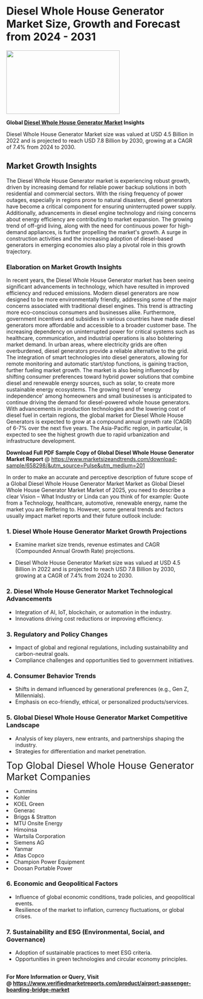 <H1>Diesel Whole House Generator Market Size, Growth and Forecast from 2024 - 2031</H1><img class="aligncenter size-medium wp-image-584254" src="https://thirdeyenews.in/wp-content/uploads/2024/09/Global-Market-Research-300x168.jpeg" alt="" width="300" height="168" /><p><strong>Global&nbsp;<a href="https://www.marketsizeandtrends.com/download-sample/658298/&amp;utm_source=Pulse&amp;utm_medium=201">Diesel Whole House Generator Market</a> Insights</strong></p><p>Diesel Whole House Generator Market size was valued at USD 4.5 Billion in 2022 and is projected to reach USD 7.8 Billion by 2030, growing at a CAGR of 7.4% from 2024 to 2030.</p><p><h2>Market Growth Insights</h2> <p>The Diesel Whole House Generator market is experiencing robust growth, driven by increasing demand for reliable power backup solutions in both residential and commercial sectors. With the rising frequency of power outages, especially in regions prone to natural disasters, diesel generators have become a critical component for ensuring uninterrupted power supply. Additionally, advancements in diesel engine technology and rising concerns about energy efficiency are contributing to market expansion. The growing trend of off-grid living, along with the need for continuous power for high-demand appliances, is further propelling the market's growth. A surge in construction activities and the increasing adoption of diesel-based generators in emerging economies also play a pivotal role in this growth trajectory. </p> <h3>Elaboration on Market Growth Insights</h3> <p>In recent years, the Diesel Whole House Generator market has been seeing significant advancements in technology, which have resulted in improved efficiency and reduced emissions. Modern diesel generators are now designed to be more environmentally friendly, addressing some of the major concerns associated with traditional diesel engines. This trend is attracting more eco-conscious consumers and businesses alike. Furthermore, government incentives and subsidies in various countries have made diesel generators more affordable and accessible to a broader customer base. The increasing dependency on uninterrupted power for critical systems such as healthcare, communication, and industrial operations is also bolstering market demand. In urban areas, where electricity grids are often overburdened, diesel generators provide a reliable alternative to the grid. The integration of smart technologies into diesel generators, allowing for remote monitoring and automatic start/stop functions, is gaining traction, further fueling market growth. The market is also being influenced by shifting consumer preferences toward hybrid power solutions that combine diesel and renewable energy sources, such as solar, to create more sustainable energy ecosystems. The growing trend of 'energy independence' among homeowners and small businesses is anticipated to continue driving the demand for diesel-powered whole house generators. With advancements in production technologies and the lowering cost of diesel fuel in certain regions, the global market for Diesel Whole House Generators is expected to grow at a compound annual growth rate (CAGR) of 6-7% over the next five years. The Asia-Pacific region, in particular, is expected to see the highest growth due to rapid urbanization and infrastructure development. </p><p><span class=""><strong>Download Full PDF Sample Copy of Global Diesel Whole House Generator Market Report</strong> @ <a href="https://www.marketsizeandtrends.com/download-sample/658298/&amp;utm_source=Pulse&amp;utm_medium=201" target="_blank">https://www.marketsizeandtrends.com/download-sample/658298/&amp;utm_source=Pulse&amp;utm_medium=201</a></span></p><p>In order to make an accurate and perceptive description of future scope of a Global&nbsp;Diesel Whole House Generator Market Market as Global&nbsp;Diesel Whole House Generator Market Market of 2025, you need to describe a clear Vision &ndash; What Industry or Linda can you think of for example: Quote from a Technology, healthcare, automotive, renewable energy, name the market you are Reffering to. However, some general trends and factors usually impact market reports and their future outlook include:</p><h3>1.&nbsp;<strong>Diesel Whole House Generator Market Growth Projections</strong></h3><ul><li>Examine market size trends, revenue estimates and CAGR (Compounded Annual Growth Rate) projections.</li><li><p>Diesel Whole House Generator Market size was valued at USD 4.5 Billion in 2022 and is projected to reach USD 7.8 Billion by 2030, growing at a CAGR of 7.4% from 2024 to 2030.</p></li></ul><h3>2.&nbsp;<strong>Diesel Whole House Generator Market Technological Advancements</strong></h3><ul><li>Integration of AI, IoT, blockchain, or automation in the industry.</li><li>Innovations driving cost reductions or improving efficiency.</li></ul><h3>3.&nbsp;<strong>Regulatory and Policy Changes</strong></h3><ul><li>Impact of global and regional regulations, including sustainability and carbon-neutral goals.</li><li>Compliance challenges and opportunities tied to government initiatives.</li></ul><h3>4.&nbsp;<strong>Consumer Behavior Trends</strong></h3><ul><li>Shifts in demand influenced by generational preferences (e.g., Gen Z, Millennials).</li><li>Emphasis on eco-friendly, ethical, or personalized products/services.</li></ul><h3>5.&nbsp;<strong>Global Diesel Whole House Generator Market Competitive Landscape</strong></h3><ul><li>Analysis of key players, new entrants, and partnerships shaping the industry.</li><li>Strategies for differentiation and market penetration.</li></ul><p data-pm-slice="1 1 []"><span style="color: inherit; font-family: inherit; font-size: 25px;">Top Global Diesel Whole House Generator Market Companies</span></p><div class="" data-test-id=""><p><li>Cummins</li><li> Kohler</li><li> KOEL Green</li><li> Generac</li><li> Briggs & Stratton</li><li> MTU Onsite Energy</li><li> Himoinsa</li><li> Wartsila Corporation</li><li> Siemens AG</li><li> Yanmar</li><li> Atlas Copco</li><li> Champion Power Equipment</li><li> Doosan Portable Power</li></p></div><h3>6.&nbsp;<strong>Economic and Geopolitical Factors</strong></h3><ul><li>Influence of global economic conditions, trade policies, and geopolitical events.</li><li>Resilience of the market to inflation, currency fluctuations, or global crises.</li></ul><h3>7.&nbsp;<strong>Sustainability and ESG (Environmental, Social, and Governance)</strong></h3><ul><li>Adoption of sustainable practices to meet ESG criteria.</li><li>Opportunities in green technologies and circular economy principles.</li></ul><h2><strong style="font-size: 14px;">For More Information or Query, Visit @&nbsp;</strong><a style="background-color: #ffffff; font-size: 14px;" href="https://www.marketsizeandtrends.com/report/diesel-whole-house-generator-market/" target="_blank">https://www.verifiedmarketreports.com/product/airport-passenger-boarding-bridge-market</a></h2>
